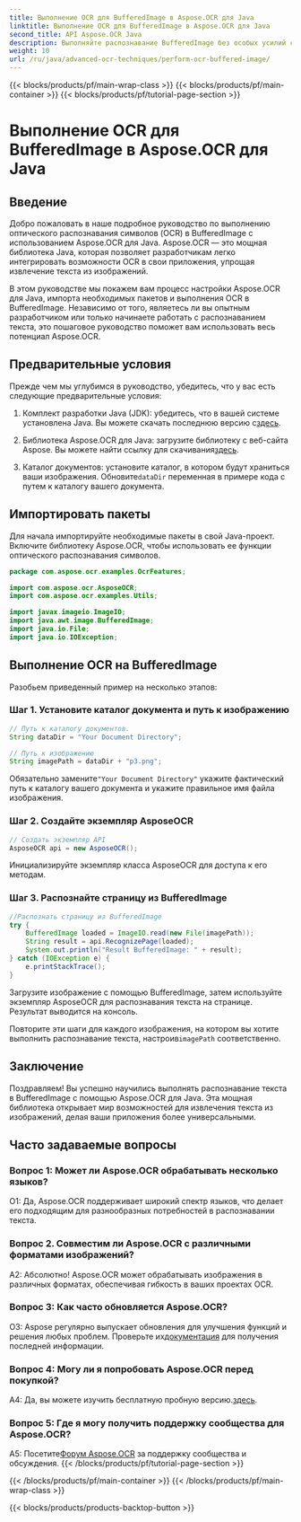 ```yaml
---
title: Выполнение OCR для BufferedImage в Aspose.OCR для Java
linktitle: Выполнение OCR для BufferedImage в Aspose.OCR для Java
second_title: API Aspose.OCR Java
description: Выполняйте распознавание BufferedImage без особых усилий с помощью Aspose.OCR для Java. Легко извлекайте текст из изображений. Загрузите сейчас и получите универсальный опыт распознавания текста.
weight: 10
url: /ru/java/advanced-ocr-techniques/perform-ocr-buffered-image/
---
```


{{< blocks/products/pf/main-wrap-class >}}
{{< blocks/products/pf/main-container >}}
{{< blocks/products/pf/tutorial-page-section >}}

# Выполнение OCR для BufferedImage в Aspose.OCR для Java

## Введение

Добро пожаловать в наше подробное руководство по выполнению оптического распознавания символов (OCR) в BufferedImage с использованием Aspose.OCR для Java. Aspose.OCR — это мощная библиотека Java, которая позволяет разработчикам легко интегрировать возможности OCR в свои приложения, упрощая извлечение текста из изображений.

В этом руководстве мы покажем вам процесс настройки Aspose.OCR для Java, импорта необходимых пакетов и выполнения OCR в BufferedImage. Независимо от того, являетесь ли вы опытным разработчиком или только начинаете работать с распознаванием текста, это пошаговое руководство поможет вам использовать весь потенциал Aspose.OCR.

## Предварительные условия

Прежде чем мы углубимся в руководство, убедитесь, что у вас есть следующие предварительные условия:

1.  Комплект разработки Java (JDK): убедитесь, что в вашей системе установлена Java. Вы можете скачать последнюю версию с[здесь](https://www.oracle.com/java/technologies/javase-downloads.html).

2.  Библиотека Aspose.OCR для Java: загрузите библиотеку с веб-сайта Aspose. Вы можете найти ссылку для скачивания[здесь](https://releases.aspose.com/ocr/java/).

3.  Каталог документов: установите каталог, в котором будут храниться ваши изображения. Обновите`dataDir` переменная в примере кода с путем к каталогу вашего документа.

## Импортировать пакеты

Для начала импортируйте необходимые пакеты в свой Java-проект. Включите библиотеку Aspose.OCR, чтобы использовать ее функции оптического распознавания символов.

```java
package com.aspose.ocr.examples.OcrFeatures;

import com.aspose.ocr.AsposeOCR;
import com.aspose.ocr.examples.Utils;

import javax.imageio.ImageIO;
import java.awt.image.BufferedImage;
import java.io.File;
import java.io.IOException;
```

## Выполнение OCR на BufferedImage

Разобьем приведенный пример на несколько этапов:

### Шаг 1. Установите каталог документа и путь к изображению

```java
// Путь к каталогу документов.
String dataDir = "Your Document Directory";

// Путь к изображению
String imagePath = dataDir + "p3.png";
```

 Обязательно замените`"Your Document Directory"` укажите фактический путь к каталогу вашего документа и укажите правильное имя файла изображения.

### Шаг 2. Создайте экземпляр AsposeOCR

```java
// Создать экземпляр API
AsposeOCR api = new AsposeOCR();
```

Инициализируйте экземпляр класса AsposeOCR для доступа к его методам.

### Шаг 3. Распознайте страницу из BufferedImage

```java
//Распознать страницу из BufferedImage
try {
    BufferedImage loaded = ImageIO.read(new File(imagePath));
    String result = api.RecognizePage(loaded);
    System.out.println("Result BufferedImage: " + result);
} catch (IOException e) {
    e.printStackTrace();
}
```

Загрузите изображение с помощью BufferedImage, затем используйте экземпляр AsposeOCR для распознавания текста на странице. Результат выводится на консоль.

 Повторите эти шаги для каждого изображения, на котором вы хотите выполнить распознавание текста, настроив`imagePath` соответственно.

## Заключение

Поздравляем! Вы успешно научились выполнять распознавание текста в BufferedImage с помощью Aspose.OCR для Java. Эта мощная библиотека открывает мир возможностей для извлечения текста из изображений, делая ваши приложения более универсальными.

## Часто задаваемые вопросы

### Вопрос 1: Может ли Aspose.OCR обрабатывать несколько языков?

О1: Да, Aspose.OCR поддерживает широкий спектр языков, что делает его подходящим для разнообразных потребностей в распознавании текста.

### Вопрос 2. Совместим ли Aspose.OCR с различными форматами изображений?

А2: Абсолютно! Aspose.OCR может обрабатывать изображения в различных форматах, обеспечивая гибкость в ваших проектах OCR.

### Вопрос 3: Как часто обновляется Aspose.OCR?

О3: Aspose регулярно выпускает обновления для улучшения функций и решения любых проблем. Проверьте их[документация](https://reference.aspose.com/ocr/java/) для получения последней информации.

### Вопрос 4: Могу ли я попробовать Aspose.OCR перед покупкой?

 A4: Да, вы можете изучить бесплатную пробную версию.[здесь](https://releases.aspose.com/).

### Вопрос 5: Где я могу получить поддержку сообщества для Aspose.OCR?

 A5: Посетите[Форум Aspose.OCR](https://forum.aspose.com/c/ocr/16) за поддержку сообщества и обсуждения.
{{< /blocks/products/pf/tutorial-page-section >}}

{{< /blocks/products/pf/main-container >}}
{{< /blocks/products/pf/main-wrap-class >}}

{{< blocks/products/products-backtop-button >}}
